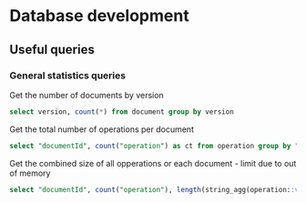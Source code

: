 # Database development

## Useful queries

### General statistics queries

Get the number of documents by version
```sql
select version, count(*) from document group by version 
```

Get the total number of operations per document
```sql
select "documentId", count("operation") as ct from operation group by "documentId" order by ct desc
```

Get the combined size of all opperations or each document - limit due to out of memory

```sql
select "documentId", count("operation"), length(string_agg(operation::varchar, ',')) from operation group by "documentId" limit 1000
```



